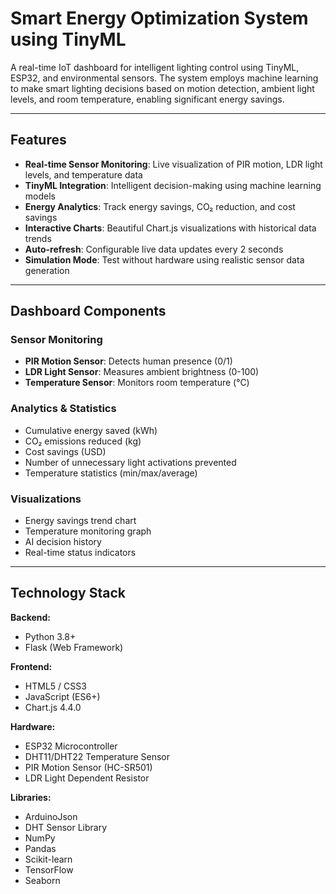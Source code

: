 # Smart Energy Optimization System using TinyML

A real-time IoT dashboard for intelligent lighting control using TinyML, ESP32, and environmental sensors. The system employs machine learning to make smart lighting decisions based on motion detection, ambient light levels, and room temperature, enabling significant energy savings.

---

## Features

- **Real-time Sensor Monitoring**: Live visualization of PIR motion, LDR light levels, and temperature data
- **TinyML Integration**: Intelligent decision-making using machine learning models
- **Energy Analytics**: Track energy savings, CO₂ reduction, and cost savings
- **Interactive Charts**: Beautiful Chart.js visualizations with historical data trends
- **Auto-refresh**: Configurable live data updates every 2 seconds
- **Simulation Mode**: Test without hardware using realistic sensor data generation

---

## Dashboard Components

### Sensor Monitoring
- **PIR Motion Sensor**: Detects human presence (0/1)
- **LDR Light Sensor**: Measures ambient brightness (0-100)
- **Temperature Sensor**: Monitors room temperature (°C)

### Analytics & Statistics
- Cumulative energy saved (kWh)
- CO₂ emissions reduced (kg)
- Cost savings (USD)
- Number of unnecessary light activations prevented
- Temperature statistics (min/max/average)

### Visualizations
- Energy savings trend chart
- Temperature monitoring graph
- AI decision history
- Real-time status indicators

---

## Technology Stack

**Backend:**
- Python 3.8+
- Flask (Web Framework)

**Frontend:**
- HTML5 / CSS3
- JavaScript (ES6+)
- Chart.js 4.4.0

**Hardware:**
- ESP32 Microcontroller
- DHT11/DHT22 Temperature Sensor
- PIR Motion Sensor (HC-SR501)
- LDR Light Dependent Resistor

**Libraries:**
- ArduinoJson
- DHT Sensor Library
- NumPy 
- Pandas
- Scikit-learn
- TensorFlow
- Seaborn

